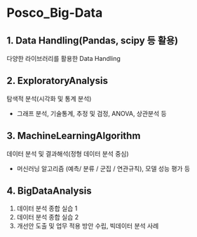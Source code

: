 # Posco_Big-Data
## 1. Data Handling(Pandas, scipy 등 활용)
다양한 라이브러리를 활용한 Data Handling

## 2. ExploratoryAnalysis
탐색적 분석(시각화 및 통계 분석)
- 그래프 분석, 기술통계, 추정 및 검정, ANOVA, 상관분석 등

## 3. MachineLearningAlgorithm
데이터 분석 및 결과해석(정형 데이터 분석 중심)
- 머신러닝 알고리즘 (예측/ 분류 / 군집 / 연관규칙), 모델 성능 평가 등

## 4. BigDataAnalysis
1. 데이터 분석 종합 실습 1
2. 데이터 분석 종합 실습 2
3. 개선안 도출 및 업무 적용 방안 수립, 빅데이터 분석 사례
